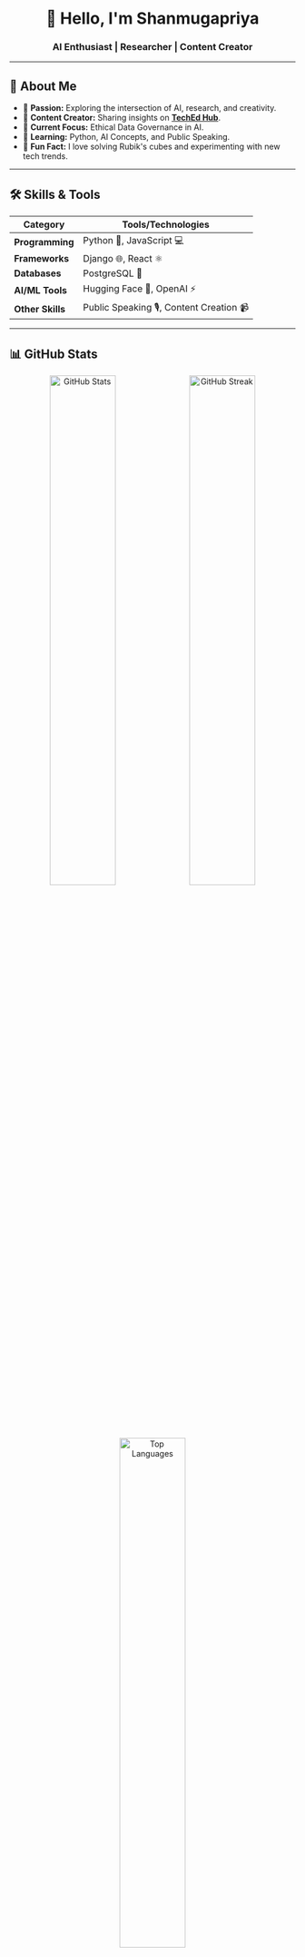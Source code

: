 <h1 align="center">👋 Hello, I'm Shanmugapriya</h1>
<h3 align="center">AI Enthusiast | Researcher | Content Creator</h3>

---

## 🌟 About Me
- 🧠 **Passion:** Exploring the intersection of AI, research, and creativity.
- 🎥 **Content Creator:** Sharing insights on [**TechEd Hub**](https://youtube.com/@techedhub?si=Gwz9IwK3VJrfayXP).
- 🔎 **Current Focus:** Ethical Data Governance in AI.
- 💬 **Learning:** Python, AI Concepts, and Public Speaking.
- 🌈 **Fun Fact:** I love solving Rubik's cubes and experimenting with new tech trends.

---

## 🛠️ Skills & Tools
| **Category**          | **Tools/Technologies**                                                  |
|------------------------|------------------------------------------------------------------------|
| **Programming**        | Python 🐍, JavaScript 💻                                              |
| **Frameworks**         | Django 🌐, React ⚛️                                                  |
| **Databases**          | PostgreSQL 🐘                                                        |
| **AI/ML Tools**        | Hugging Face 🤗, OpenAI ⚡                                            |
| **Other Skills**       | Public Speaking 🎙️, Content Creation 📹                              |

---

## 📊 GitHub Stats
<div align="center">
  <img src="https://github-readme-stats.vercel.app/api?username=shanmugapriyadev&show_icons=true&theme=tokyonight" alt="GitHub Stats" width="48%">
  <img src="https://github-readme-streak-stats.herokuapp.com/?user=shanmugapriyadev&theme=tokyonight" alt="GitHub Streak" width="48%">
  <img src="https://github-readme-stats.vercel.app/api/top-langs/?username=shanmugapriyadev&layout=compact&theme=tokyonight" alt="Top Languages" width="48%">
</div>

---

## ✨ Highlights
- 📝 **Research:** Diving into AI ethics and data governance.
- 📚 **Education:** Creating educational content to simplify complex AI/tech topics.
- 🤝 **Collaboration:** Open to contributing to open-source projects and discussions.

---

## 🔗 Connect With Me
<p align="center">
  <a href="www.linkedin.com/in/shanmugapriya-d-06aa3b193" target="_blank">
    <img src="https://img.shields.io/badge/LinkedIn-0077B5?style=for-the-badge&logo=linkedin&logoColor=white" alt="LinkedIn">
  </a>
  <a href="https://www.instagram.com/your-profile" target="_blank">
    <img src="https://img.shields.io/badge/Instagram-E4405F?style=for-the-badge&logo=instagram&logoColor=white" alt="Instagram">
  </a>
  <a href="https://github.com/shanmugapriyadev" target="_blank">
    <img src="https://img.shields.io/badge/GitHub-333?style=for-the-badge&logo=github&logoColor=white" alt="GitHub">
  </a>
  <a href="https://youtube.com/@techedhub?si=Gwz9IwK3VJrfayXP" target="_blank">
    <img src="https://img.shields.io/badge/YouTube-FF0000?style=for-the-badge&logo=youtube&logoColor=white" alt="YouTube">
  </a>
</p>

---

## 🚀 Always Growing
> "The best way to predict the future is to create it." – Abraham Lincoln  
I'm committed to learning, sharing, and innovating. Let's build something amazing together!

